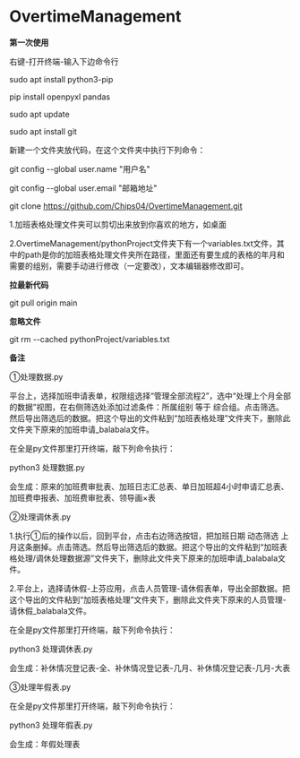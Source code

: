 # OvertimeManagement

**第一次使用**

右键-打开终端-输入下边命令行

sudo apt install python3-pip

pip install openpyxl pandas

sudo apt update

sudo apt install git

新建一个文件夹放代码，在这个文件夹中执行下列命令：

git config --global user.name "用户名"

git config --global user.email "邮箱地址"

git clone https://github.com/Chips04/OvertimeManagement.git

1.加班表格处理文件夹可以剪切出来放到你喜欢的地方，如桌面

2.OvertimeManagement/pythonProject文件夹下有一个variables.txt文件，其中的path是你的加班表格处理文件夹所在路径，里面还有要生成的表格的年月和需要的组别，需要手动进行修改（一定要改），文本编辑器修改即可。

**拉最新代码**

git pull origin main

**忽略文件**

git rm --cached pythonProject/variables.txt

**备注**

①处理数据.py

平台上，选择加班申请表单，权限组选择“管理全部流程2”，选中“处理上个月全部的数据”视图，在右侧筛选处添加过滤条件：所属组别 等于 综合组。点击筛选。然后导出筛选后的数据。把这个导出的文件粘到“加班表格处理”文件夹下，删除此文件夹下原来的加班申请_balabala文件。

在全是py文件那里打开终端，敲下列命令执行：

python3 处理数据.py

会生成：原来的加班费审批表、加班日志汇总表、单日加班超4小时申请汇总表、加班费申报表、加班费审批表、领导画×表

②处理调休表.py

1.执行①后的操作以后，回到平台，点击右边筛选按钮，把加班日期 动态筛选 上月这条删掉。点击筛选。然后导出筛选后的数据。把这个导出的文件粘到“加班表格处理/调休处理数据源”文件夹下，删除此文件夹下原来的加班申请_balabala文件。

2.平台上，选择请休假-上芬应用，点击人员管理-请休假表单，导出全部数据。把这个导出的文件粘到“加班表格处理”文件夹下，删除此文件夹下原来的人员管理-请休假_balabala文件。

在全是py文件那里打开终端，敲下列命令执行：

python3 处理调休表.py

会生成：补休情况登记表-全、补休情况登记表-几月、补休情况登记表-几月-大表

③处理年假表.py

在全是py文件那里打开终端，敲下列命令执行：

python3 处理年假表.py

会生成：年假处理表


